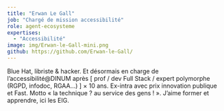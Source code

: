```yaml
---
title: "Erwan Le Gall"
job: "Chargé de mission accessibilité"
role: agent-ecosysteme
expertises:
  - "Accessibilité"
image: img/Erwan-le-Gall-mini.png
github: https://github.com/Erwan-le-Gall/
---
```


Blue Hat, libriste & hacker. Et désormais en charge de l’accessibilité@DINUM après [ prof / dev Full Stack / expert polymorphe (RGPD, infodoc, RGAA…) ] × 10 ans. Ex-intra avec prix innovation publique et Fast. Motto « la technique ? au service des gens ! ». J’aime former et apprendre, ici les EIG.